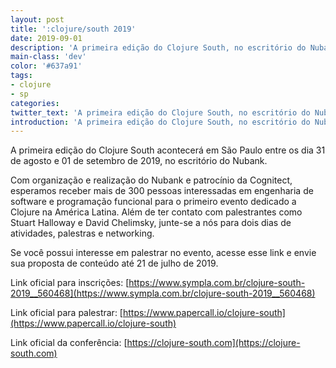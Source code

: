 ```yaml
---
layout: post
title: ':clojure/south 2019'
date: 2019-09-01
description: 'A primeira edição do Clojure South, no escritório do Nubank.'
main-class: 'dev'
color: '#637a91'
tags:
- clojure
- sp
categories:
twitter_text: 'A primeira edição do Clojure South, no escritório do Nubank.'
introduction: 'A primeira edição do Clojure South, no escritório do Nubank.'
---
```


A primeira edição do Clojure South acontecerá em São Paulo entre os dia 31 de agosto e 01 de setembro de 2019, no escritório do Nubank.

Com organização e realização do Nubank e patrocínio da Cognitect, esperamos receber mais de 300 pessoas interessadas em engenharia de software e programação funcional para o primeiro evento dedicado a Clojure na América Latina. Além de ter contato com palestrantes como Stuart Halloway e David Chelimsky, junte-se a nós para dois dias de atividades, palestras e networking.

Se você possui interesse em palestrar no evento, acesse esse link e envie sua proposta de conteúdo até 21 de julho de 2019.

Link oficial para inscrições: [https://www.sympla.com.br/clojure-south-2019__560468](https://www.sympla.com.br/clojure-south-2019__560468) 

Link oficial para palestrar: [https://www.papercall.io/clojure-south](https://www.papercall.io/clojure-south)

Link oficial da conferência: [https://clojure-south.com](https://clojure-south.com)

